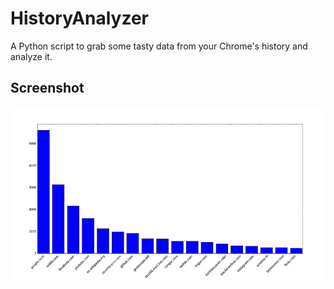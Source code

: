 # HistoryAnalyzer
A Python script to grab some tasty data from your Chrome's history and analyze it.

## Screenshot
![HistoryAnalyzer Screenshot](/screenshot.PNG?raw=true "I have no idea why I visit Facebook so much!")